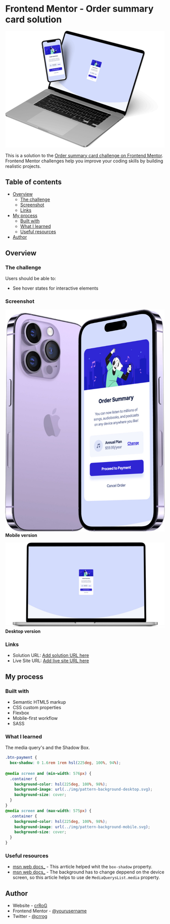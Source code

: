 # Frontend Mentor - Order summary card solution

![ScreenShot](./scrsht/MacBook%20Pro%2016.jpeg)

This is a solution to the [Order summary card challenge on Frontend Mentor](https://www.frontendmentor.io/challenges/order-summary-component-QlPmajDUj). Frontend Mentor challenges help you improve your coding skills by building realistic projects.

## Table of contents

- [Overview](#overview)
  - [The challenge](#the-challenge)
  - [Screenshot](#screenshot)
  - [Links](#links)
- [My process](#my-process)
  - [Built with](#built-with)
  - [What I learned](#what-i-learned)
  - [Useful resources](#useful-resources)
- [Author](#author)

## Overview

### The challenge

Users should be able to:

- See hover states for interactive elements

### Screenshot

![](./scrsht/iPhone%2014%20Pro.jpeg)
**Mobile version**

![](./scrsht/MacBook%20Pro.jpeg)
**Desktop version**

### Links

- Solution URL: [Add solution URL here](https://your-solution-url.com)
- Live Site URL: [Add live site URL here](https://your-live-site-url.com)

## My process

### Built with

- Semantic HTML5 markup
- CSS custom properties
- Flexbox
- Mobile-first workflow
- SASS

### What I learned

The media query's and the Shadow Box.

```css
.btn-payment {
  box-shadow: 0 1.6rem 1rem hsl(225deg, 100%, 94%);

@media screen and (min-width: 576px) {
  .container {
    background-color: hsl(225deg, 100%, 98%);
    background-image: url(../img/pattern-background-desktop.svg);
    background-size: cover;
  }
}
@media screen and (max-width: 575px) {
  .container {
    background-color: hsl(225deg, 100%, 98%);
    background-image: url(../img/pattern-background-mobile.svg);
    background-size: cover;
  }
}
```

### Useful resources

- [msn web docs\_](https://developer.mozilla.org/en-US/docs/Web/CSS/box-shadow) - This arrticle helped whit the `box-shadow` property.
- [msn web docs\_](https://developer.mozilla.org/en-US/docs/Web/API/MediaQueryList) - The background has to change deppend on the device screen, so this article helps to use de `MediaQuerysList.media` property.

## Author

- Website - [crRoG](https://crrog.com)
- Frontend Mentor - [@yourusername](https://www.frontendmentor.io/home)
- Twitter - [@crrog](https://www.twitter.com/crrog)
